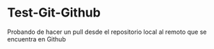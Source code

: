 # Test-Git-Github
Probando de hacer un pull desde el repositorio local al remoto que se encuentra en Github
